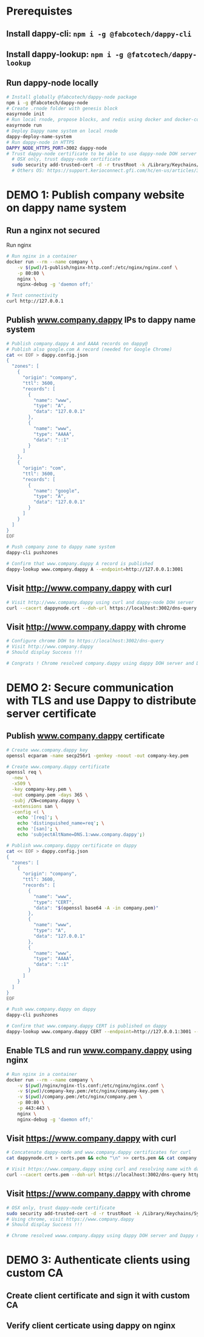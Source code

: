 # Prerequistes

## Install dappy-cli: `npm i -g @fabcotech/dappy-cli`
## Install dappy-lookup: `npm i -g @fatcotech/dappy-lookup`
## Run dappy-node locally

```sh
# Install globally @fabcotech/dappy-node package
npm i -g @fabcotech/dappy-node
# Create .rnode folder with genesis block
easyrnode init
# Run local rnode, propose blocks, and redis using docker and docker-compose 
easyrnode run 
# Deploy Dappy name system on local rnode
dappy-deploy-name-system
# Run dappy-node in HTTPS
DAPPY_NODE_HTTPS_PORT=3002 dappy-node
# Trust dappy-node certificate to be able to use dappy-node DOH server with chrome
  # OSX only, trust dappy-node certificate 
  sudo security add-trusted-cert -d -r trustRoot -k /Library/Keychains/System.keychain dappynode.crt
  # Others OS: https://support.kerioconnect.gfi.com/hc/en-us/articles/360015200119-Adding-Trusted-Root-Certificates-to-the-Server
```

# DEMO 1: Publish company website on dappy name system

## Run a nginx not secured

Run nginx
```sh
# Run nginx in a container
docker run --rm --name company \
    -v $(pwd)/1-publish/nginx-http.conf:/etc/nginx/nginx.conf \
    -p 80:80 \
    nginx \
    nginx-debug -g 'daemon off;'

# Test connectivity
curl http://127.0.0.1
```

## Publish www.company.dappy IPs to dappy name system

```sh
# Publish company.dappy A and AAAA records on dappy@
# Publish also google.com A record (needed for Google Chrome)
cat << EOF > dappy.config.json
{
  "zones": [
    {
      "origin": "company",
      "ttl": 3600,
      "records": [
        {
          "name": "www",
          "type": "A",
          "data": "127.0.0.1"
        },
        {
          "name": "www",
          "type": "AAAA",
          "data": "::1"
        }        
      ]
    },
    {
      "origin": "com",
      "ttl": 3600,
      "records": [
        {
          "name": "google",
          "type": "A",
          "data": "127.0.0.1"
        }
      ]      
    }    
  ]
}
EOF

# Push company zone to dappy name system
dappy-cli pushzones 

# Confirm that www.company.dappy A record is published
dappy-lookup www.company.dappy A --endpoint=http://127.0.0.1:3001
```

## Visit http://www.company.dappy with curl

```sh
# Visit http://www.company.dappy using curl and dappy-node DOH server
curl --cacert dappynode.crt --doh-url https://localhost:3002/dns-query http://www.company.dappy
```

## Visit http://www.company.dappy with chrome

```sh 
# Configure chrome DOH to https://localhost:3002/dns-query
# Visit http://www.company.dappy
# Should display Success !!!

# Congrats ! Chrome resolved company.dappy using dappy DOH server and Dappy name system
```

# DEMO 2: Secure communication with TLS and use Dappy to distribute server certificate 

## Publish www.company.dappy certificate

```sh
# Create www.company.dappy key
openssl ecparam -name secp256r1 -genkey -noout -out company-key.pem

# Create www.company.dappy certificate
openssl req \
  -new \
  -x509 \
  -key company-key.pem \
  -out company.pem -days 365 \
  -subj /CN=company.dappy \
  -extensions san \
  -config <( \
    echo '[req]'; \
    echo 'distinguished_name=req'; \
    echo '[san]'; \
    echo 'subjectAltName=DNS.1:www.company.dappy';)

# Publish www.company.dappy certificate on dappy
cat << EOF > dappy.config.json
{
  "zones": [
    {
      "origin": "company",
      "ttl": 3600,
      "records": [
        {
          "name": "www",
          "type": "CERT",
          "data": "$(openssl base64 -A -in company.pem)"
        },
        {
          "name": "www",
          "type": "A",
          "data": "127.0.0.1"
        },
        {
          "name": "www",
          "type": "AAAA",
          "data": "::1"
        }        
      ]
    }
  ]
}
EOF

# Push www.company.dappy on dappy
dappy-cli pushzones

# Confirm that www.company.dappy CERT is published on dappy
dappy-lookup www.company.dappy CERT --endpoint=http://127.0.0.1:3001 --cacert=dappynode.crt --hostname=localhost
```

## Enable TLS and run www.company.dappy using nginx

```sh
# Run nginx in a container
docker run --rm --name company \
    -v $(pwd)/nginx/nginx-tls.conf:/etc/nginx/nginx.conf \
    -v $(pwd)/company-key.pem:/etc/nginx/company-key.pem \
    -v $(pwd)/company.pem:/etc/nginx/company.pem \
    -p 80:80 \
    -p 443:443 \
    nginx \
    nginx-debug -g 'daemon off;'
```

## Visit https://www.company.dappy with curl
```sh
# Concatenate dappy-node and www.company.dappy certificates for curl
cat dappynode.crt > certs.pem && echo "\n" >> certs.pem && cat company.pem >> certs.pem

# Visit https://www.company.dappy using curl and resolving name with dappy-node DOH server
curl --cacert certs.pem --doh-url https://localhost:3002/dns-query https://www.company.dappy
```

## Visit https://www.company.dappy with chrome 

```sh
# OSX only, trust dappy-node certificate 
sudo security add-trusted-cert -d -r trustRoot -k /Library/Keychains/System.keychain company.pem
# Using chrome, visit https://www.company.dappy
# Should display Success !!!

# Chrome resolved wwww.company.dappy using dappy DOH server and Dappy name system and
```

# DEMO 3: Authenticate clients using custom CA

## Create client certificate and sign it with custom CA

## Verify client certicate using dappy on nginx